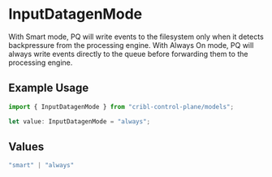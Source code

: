 # InputDatagenMode

With Smart mode, PQ will write events to the filesystem only when it detects backpressure from the processing engine. With Always On mode, PQ will always write events directly to the queue before forwarding them to the processing engine.

## Example Usage

```typescript
import { InputDatagenMode } from "cribl-control-plane/models";

let value: InputDatagenMode = "always";
```

## Values

```typescript
"smart" | "always"
```